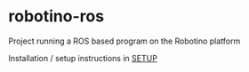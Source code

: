 # robotino-ros
Project running a ROS based program on the Robotino platform

Installation / setup instructions in [SETUP](SETUP.md)
